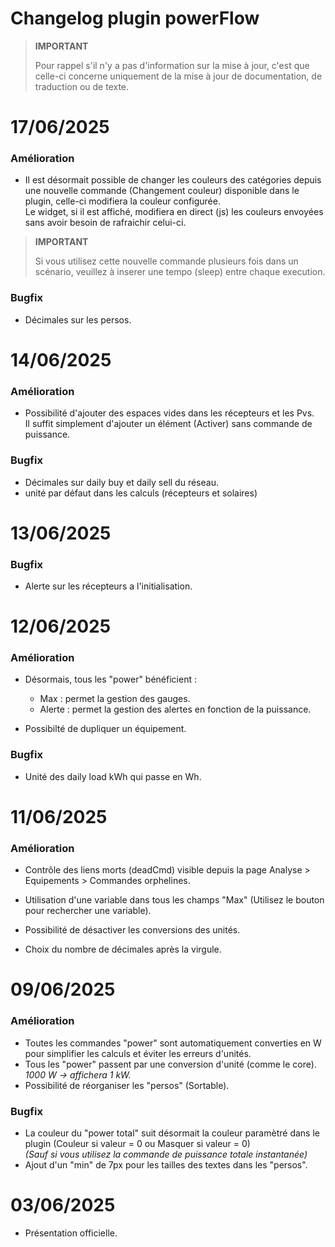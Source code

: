 # Changelog plugin powerFlow

>**IMPORTANT**
>
>Pour rappel s'il n'y a pas d'information sur la mise à jour, c'est que celle-ci concerne uniquement de la mise à jour de documentation, de traduction ou de texte.

# 17/06/2025

### Amélioration

  - Il est désormait possible de changer les couleurs des catégories depuis une nouvelle commande (Changement couleur) disponible dans le plugin, celle-ci modifiera la couleur configurée.<br>
  Le widget, si il est affiché, modifiera en direct (js) les couleurs envoyées sans avoir besoin de rafraichir celui-ci.<br>

  >**IMPORTANT**
  >
  > Si vous utilisez cette nouvelle commande plusieurs fois dans un scénario, veuillez à inserer une tempo (sleep) entre chaque execution.

### Bugfix

  - Décimales sur les persos.

# 14/06/2025

### Amélioration

  - Possibilité d'ajouter des espaces vides dans les récepteurs et les Pvs.<br>Il suffit simplement d'ajouter un élément (Activer) sans commande de puissance.

### Bugfix

  - Décimales sur daily buy et daily sell du réseau.
  - unité par défaut dans les calculs (récepteurs et solaires)

# 13/06/2025

### Bugfix

  - Alerte sur les récepteurs a l'initialisation.

# 12/06/2025

### Amélioration

- Désormais, tous les "power" bénéficient :
  - Max : permet la gestion des gauges.
  - Alerte : permet la gestion des alertes en fonction de la puissance.

- Possibilté de dupliquer un équipement.

### Bugfix

  - Unité des daily load kWh qui passe en Wh.

# 11/06/2025

### Amélioration

- Contrôle des liens morts (deadCmd) visible depuis la page Analyse > Equipements > Commandes orphelines.

- Utilisation d'une variable dans tous les champs "Max"  (Utilisez le bouton pour rechercher une variable).

- Possibilité de désactiver les conversions des unités.

- Choix du nombre de décimales après la virgule.

# 09/06/2025

### Amélioration

- Toutes les commandes "power" sont automatiquement converties en W pour simplifier les calculs et éviter les erreurs d'unités.
- Tous les "power" passent par une conversion d'unité (comme le core).<br><i>1000 W -> affichera 1 kW.</i>
- Possibilité de réorganiser les "persos" (Sortable).

### Bugfix

- La couleur du "power total" suit désormait la couleur paramètré dans le plugin (Couleur si valeur = 0 ou Masquer si valeur = 0)<br>
<i>(Sauf si vous utilisez la commande de puissance totale instantanée)</i>
- Ajout d'un "min" de 7px pour les tailles des textes dans les "persos".

# 03/06/2025

- Présentation officielle.